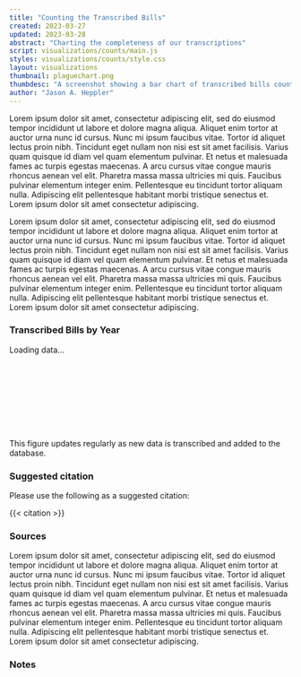 ```yaml
---
title: "Counting the Transcribed Bills"
created: 2023-03-27
updated: 2023-03-28
abstract: "Charting the completeness of our transcriptions"
script: visualizations/counts/main.js
styles: visualizations/counts/style.css
layout: visualizations
thumbnail: plaguechart.png
thumbdesc: "A screenshot showing a bar chart of transcribed bills counts."
author: "Jason A. Heppler"
---
```


Lorem ipsum dolor sit amet, consectetur adipiscing elit, sed do eiusmod tempor incididunt ut labore et dolore magna aliqua. Aliquet enim tortor at auctor urna nunc id cursus. Nunc mi ipsum faucibus vitae. Tortor id aliquet lectus proin nibh. Tincidunt eget nullam non nisi est sit amet facilisis. Varius quam quisque id diam vel quam elementum pulvinar. Et netus et malesuada fames ac turpis egestas maecenas. A arcu cursus vitae congue mauris rhoncus aenean vel elit. Pharetra massa massa ultricies mi quis. Faucibus pulvinar elementum integer enim. Pellentesque eu tincidunt tortor aliquam nulla. Adipiscing elit pellentesque habitant morbi tristique senectus et. Lorem ipsum dolor sit amet consectetur adipiscing.

Lorem ipsum dolor sit amet, consectetur adipiscing elit, sed do eiusmod tempor incididunt ut labore et dolore magna aliqua. Aliquet enim tortor at auctor urna nunc id cursus. Nunc mi ipsum faucibus vitae. Tortor id aliquet lectus proin nibh. Tincidunt eget nullam non nisi est sit amet facilisis. Varius quam quisque id diam vel quam elementum pulvinar. Et netus et malesuada fames ac turpis egestas maecenas. A arcu cursus vitae congue mauris rhoncus aenean vel elit. Pharetra massa massa ultricies mi quis. Faucibus pulvinar elementum integer enim. Pellentesque eu tincidunt tortor aliquam nulla. Adipiscing elit pellentesque habitant morbi tristique senectus et. Lorem ipsum dolor sit amet consectetur adipiscing.

<div id="row">
    <h3>Transcribed Bills by Year</h3>
    <div class="loading_stack">Loading data...</div>
    <svg id="barchart-multiple" width="100%"></svg>
    <figcaption>This figure updates regularly as new data is transcribed and added to the database.</figcaption>
</div>

### Suggested citation

Please use the following as a suggested citation:

{{< citation >}}

### Sources

Lorem ipsum dolor sit amet, consectetur adipiscing elit, sed do eiusmod tempor incididunt ut labore et dolore magna aliqua. Aliquet enim tortor at auctor urna nunc id cursus. Nunc mi ipsum faucibus vitae. Tortor id aliquet lectus proin nibh. Tincidunt eget nullam non nisi est sit amet facilisis. Varius quam quisque id diam vel quam elementum pulvinar. Et netus et malesuada fames ac turpis egestas maecenas. A arcu cursus vitae congue mauris rhoncus aenean vel elit. Pharetra massa massa ultricies mi quis. Faucibus pulvinar elementum integer enim. Pellentesque eu tincidunt tortor aliquam nulla. Adipiscing elit pellentesque habitant morbi tristique senectus et. Lorem ipsum dolor sit amet consectetur adipiscing.

### Notes

